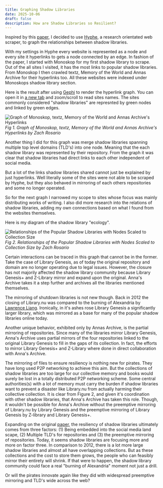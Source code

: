 ```yaml
---
title: Graphing Shadow Libraries
date: 2025-10-06
draft: false
description: How are Shadow Libraries so Resilient?
---
```

Inspired by this [paper](https://www.emerald.com/oir/article/49/8/62/1267576/Decentralized-digital-preservation-the-LOCKSS), I decided to use [Hyphe](https://github.com/medialab/hyphe), a research orientated web scraper, to graph the relationships between shadow libraries.

With my settings in Hyphe every website is represented as a node and every site it hyperlinks to gets a node connected by an edge. In fashion of the paper, I started with Monoskop for my first shadow library to scrape. Out of the all sites I visited, it has the most links to popular shadow libraries. From Monoskop I then crawled textz, Memory of the World and Annas Archive for their hyperlinks too. All these websites were indexed under Monoskops shadow library section.

Here is the result after using [Gephi](https://gephi.org/) to render the hyperlink graph. You can open it in [a new tab](https://www.zrosario.com/images/shadow_library_test_one.svg) and zoom/scroll to read sites names. The sites commonly considered "shadow libraries" are represnted by green nodes and linked by green edges.

![Graph of Monoskop, textz, Memory of the World and Annas Archive's Hyperlinks](/images/shadow_library_test_one.svg)
*Fig 1. Graph of Monoskop, textz, Memory of the World and Annas Archive's Hyperlinks by Zach Rosario*

Another thing I did for this graph was merge shadow libraries spanning multiple top level domains (TLD's) into one node. Meaning that the  each shadow library was represented by their repository. From the graph it was clear that shadow libraries had direct links to each other independent of social media.  

But a lot of the links shadow libraries shared cannot just be explained by just hyperlinks. Well literally some of the sites were not able to be scraped by Hyphe, but they also behaved in mirroring of each others repositories and some no longer operated.

So for the next graph I narrowed my scope to sites whose focus was mainly distributing works of writing. I also did more research into the relations of shadow libraries, adding my own connections based on what I found from the websites themselves.

Here is my diagram of the shadow library "ecology". 

![Relationships of the Popular Shadow Libraries with Nodes Scaled to Collection Size](/images/shadowlib2.png)
*Fig 2. Relationships of the Popular Shadow Libraries with Nodes Scaled to Collection Size by Zach Rosario*

Certain interactions can be traced in this graph that cannot be in the former. Take the case of Library Genesis, as of today the original repository and domain are no longer operating due to legal issues. However, the closure has not majorily affected the shadow library community because Library Genesis+ and Z-Library mirror and expand upon the original. Anna's Archive takes it a step further and archives all the libraries mentioned themselves.

The mirroring of shutdown libraries is not new though. Back in 2012 the closing of Library.nu was compared to the burning of Alexandria by [Lawrence Liang](https://www.e-flux.com/journal/37/61228/shadow-libraries). Ironically, in it's ashes rose Library Genesis a significantly larger library, which was mirrored as a base for many of the popular shadow libraries online today. 

Another unique behavior, exhibited only by Annas Archive, is the partial mirroring of repositories. Since many of the libraries mirror Library Genesis, Anna's Archive uses partial mirrors of the four repositories linked to the original Library Genesis to fill in the gaps of its collection. In fact, the efforts to mirror Library Genesis+ and Z-Library where done in direct collaboration with Anna's Archive.

The mirroring of files to ensure resiliency is nothing new for pirates. They have long used P2P networking to achieve this aim. But the collections of shadow libraries are too large for our collective memory and books would surely be lost in a totally distributed P2P networking scheme. Some central authorities(s) with a lot of memory must carry the burden if shadow libraries want to prevent a disaster like Library.nu from actually harming their collective collection. It is clear from Figure 2, and given it's coordination with other shadow libraries, that Anna's Archive has taken this role. Though, it wouldn't be possible for Anna's Archive without the preemptive mirroring of Library.nu by Library Genesis and the preemptive mirroring of Library Genesis by Z-library and Library Genesis+. 

Expanding on the original [paper](https://www.emerald.com/oir/article/49/8/62/1267576/Decentralized-digital-preservation-the-LOCKSS), the resiliency of shadow libraries ultimately comes from three factors: (1) Being embedded into the social media land scape, (2) Multiple TLD's for repositories and (3) the preemptive mirroring of repositories. Today, it seems shadow libraries are focusing more and more on factor three. In comparison to 2012, there is a lot more large shadow libraries and almost all have overlapping collections. But as these collections and the cost to store them grows, the people who can feasibly mirror their entirety will shrink. If that were to happen, the shadow library community could face a real "burning of Alexandria" moment not just a drill. 

Or will the pirates innovate again like they did with widespread preemptive mirroring and TLD's wide across the web?